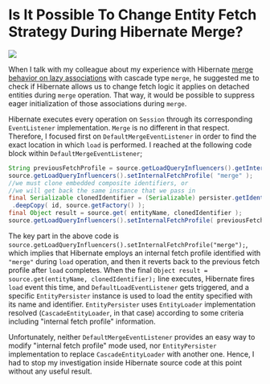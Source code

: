 # Is It Possible To Change Entity Fetch Strategy During Hibernate Merge?

![](http://kenansevindik.com/assets/images/hibernate_sherlock_holmes.jpg)

When I talk with my colleague about my experience with Hibernate [merge behavior on lazy associations](http://www.kenansevindik.com/more-about-eager-initialization-of-lazy-associations-during-hibernate-merge/) 
with cascade type `merge`, he suggested me to check if Hibernate allows us to change fetch logic it applies on detached 
entities during `merge` operation. That way, it would be possible to suppress eager initialization of those associations 
during `merge`.

Hibernate executes every operation on `Session` through its corresponding `EventListener` implementation. `Merge` is no 
different in that respect. Therefore, I focused first on `DefaultMergeEventListener` in order to find the exact location 
in which `load` is performed. I reached at the following code block within `DefaultMergeEventListener`;

```java
String previousFetchProfile = source.getLoadQueryInfluencers().getInternalFetchProfile();
source.getLoadQueryInfluencers().setInternalFetchProfile( "merge" );
//we must clone embedded composite identifiers, or
//we will get back the same instance that we pass in
final Serializable clonedIdentifier = (Serializable) persister.getIdentifierType()
 .deepCopy( id, source.getFactory() );
final Object result = source.get( entityName, clonedIdentifier );
source.getLoadQueryInfluencers().setInternalFetchProfile( previousFetchProfile );
```

The key part in the above code is `source.getLoadQueryInfluencers().setInternalFetchProfile("merge");`, which implies that 
Hibernate employs an internal fetch profile identified with `"merge"` during `load` operation, and then it reverts back 
to the previous fetch profile after `load` completes. When the final `Object result = source.get(entityName, clonedIdentifier);` 
line executes, Hibernate fires `load` event this time, and `DefaultLoadEventListener` gets triggered, and a specific 
`EntityPersister` instance is used to load the entity specified with its name and identifier. `EntityPersister` uses 
`EntityLoader` implementation resolved (`CascadeEntityLoader`, in that case) according to some criteria including 
"internal fetch profile" information.

Unfortunately, neither `DefaultMergeEventListener` provides an easy way to modify "internal fetch profile" mode used, nor 
`EntityPersister` implementation to replace `CascadeEntityLoader` with another one. Hence, I had to stop my investigation 
inside Hibernate source code at this point without any useful result.

